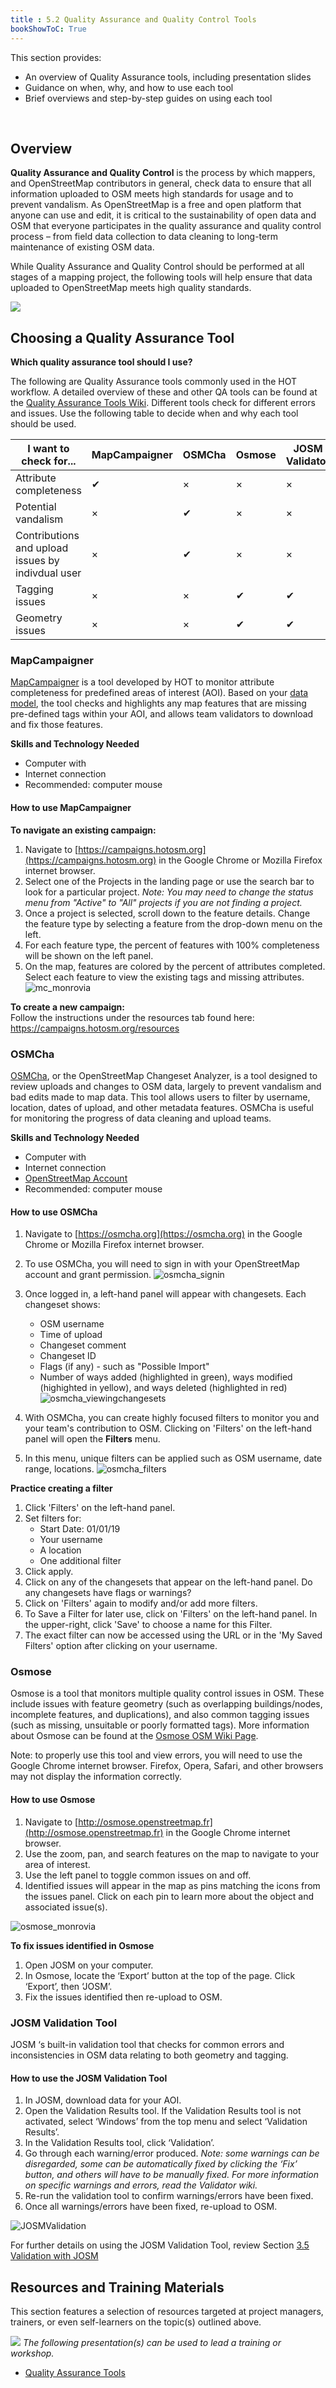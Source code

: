 ```yaml
---
title : 5.2 Quality Assurance and Quality Control Tools
bookShowToC: True
---
```


This section provides:  

*   An overview of Quality Assurance tools, including presentation slides
*   Guidance on when, why, and how to use each tool 
*   Brief overviews and step-by-step guides on using each tool

<br>

## Overview
**Quality Assurance and Quality Control** is the process by which mappers, and OpenStreetMap contributors in general, check data to ensure that all information uploaded to OSM meets high standards for usage and to prevent vandalism. As OpenStreetMap is a free and open platform that anyone can use and edit, it is critical to the sustainability of open data and OSM that everyone participates in the quality assurance and quality control process – from field data collection to data cleaning to long-term maintenance of existing OSM data. 

While Quality Assurance and Quality Control should be performed at all stages of a mapping project, the following tools will help ensure that data uploaded to OpenStreetMap meets high quality standards. 

![](/images/management_icon_wide.PNG) 
## Choosing a Quality Assurance Tool

**Which quality assurance tool should I use?** <br>

The following are Quality Assurance tools commonly used in the HOT workflow. A detailed overview of these and other QA tools can be found at the [Quality Assurance Tools Wiki](https://wiki.openstreetmap.org/wiki/Quality_assurance). Different tools check for different errors and issues. Use the following table to decide when and why each tool should be used. 

| I want to check for...                           | MapCampaigner | OSMCha | Osmose | JOSM Validator |
|------------------------------------------------|-----|------|------|------|
| Attribute completeness                        | ✔   | ×    | ×    | ×    |
| Potential vandalism                        | ×   | ✔    | ×    | ×    |
| Contributions and upload issues by indivdual user                        | ×   | ✔    | ×    | ×    |
| Tagging issues                        | ×   | ×    | ✔    | ✔    |
| Geometry issues                        | ×   | ×    | ✔    | ✔    |

 
### MapCampaigner
[MapCampaigner](http://campaigns.hotosm.org) is a tool developed by HOT to monitor attribute completeness for predefined areas of interest (AOI). Based on your [data model](https://github.com/hotosm/toolbox/wiki/4.1.2-Designing-The-Data-Model), the tool checks and highlights any map features that are missing pre-defined tags within your AOI, and allows team validators to download and fix those features. 

**Skills and Technology Needed**

* Computer with 
* Internet connection
* Recommended: computer mouse

#### How to use MapCampaigner

**To navigate an existing campaign:**

1. Navigate to [https://campaigns.hotosm.org](https://campaigns.hotosm.org) in the Google Chrome or Mozilla Firefox internet browser.
2. Select one of the Projects in the landing page or use the search bar to look for a particular project. *Note: You may need to change the status menu from "Active" to "All" projects if you are not finding a project.*
3. Once a project is selected, scroll down to the feature details. Change the feature type by selecting a feature from the drop-down menu on the left. 
4. For each feature type, the percent of features with 100% completeness will be shown on the left panel. 
5. On the map, features are colored by the percent of attributes completed. Select each feature to view the existing tags and missing attributes. 
![mc_monrovia](/images/quality_assurance/mc_monrovia.gif)

**To create a new campaign:** <br>
Follow the instructions under the resources tab found here: https://campaigns.hotosm.org/resources

### OSMCha
[OSMCha](https://osmcha.org/), or the OpenStreetMap Changeset Analyzer, is a tool designed to review uploads and changes to OSM data, largely to prevent vandalism and bad edits made to map data. This tool allows users to filter by username, location, dates of upload, and other metadata features. OSMCha is useful for monitoring the progress of data cleaning and upload teams.

**Skills and Technology Needed**

* Computer with 
* Internet connection
* [OpenStreetMap Account](https://hotosm.github.io/toolbox/pages/digitization-and-editing/3.1.1-opening_osm_accounts/)
* Recommended: computer mouse

#### How to use OSMCha

1. Navigate to [https://osmcha.org](https://osmcha.org) in the Google Chrome or Mozilla Firefox internet browser.
2. To use OSMCha, you will need to sign in with your OpenStreetMap account and grant permission.
![osmcha_signin](/images/quality_assurance/osmcha_signin.gif)
3. Once logged in, a left-hand panel will appear with changesets. Each changeset shows:

     * OSM username
     * Time of upload
     * Changeset comment
     * Changeset ID
     * Flags (if any) - such as "Possible Import"
     * Number of ways added (highlighted in green), ways modified (highighted in yellow), and ways deleted (highlighted in red) 
![osmcha_viewingchangesets](/images/quality_assurance/osmcha_viewingchangesets.gif)
4. With OSMCha, you can create highly focused filters to monitor you and your team's contribution to OSM. Clicking on 'Filters' on the left-hand panel will open the **Filters** menu.
5. In this menu, unique filters can be applied such as OSM username, date range, locations. 
![osmcha_filters](/images/quality_assurance/osmcha_filters.gif)

**Practice creating a filter**

1. Click 'Filters' on the left-hand panel. 
2. Set filters for:
     * Start Date: 01/01/19 
     * Your username
     * A location
     * One additional filter
3. Click apply. 
4. Click on any of the changesets that appear on the left-hand panel. Do any changesets have flags or warnings?
5. Click on 'Filters' again to modify and/or add more filters.
6. To Save a Filter for later use, click on 'Filters' on the left-hand panel. In the upper-right, click 'Save' to choose a name for this Filter. 
7. The exact filter can now be accessed using the URL or in the 'My Saved Filters' option after clicking on your username. 

### Osmose <br>
Osmose is a tool that monitors multiple quality control issues in OSM. These include issues with feature geometry (such as overlapping buildings/nodes, incomplete features, and duplications), and also common tagging issues (such as missing, unsuitable or poorly formatted tags). More information about Osmose can be found at the [Osmose OSM Wiki Page](https://wiki.openstreetmap.org/wiki/Osmose).

Note: to properly use this tool and view errors, you will need to use the Google Chrome internet browser. Firefox, Opera, Safari, and other browsers may not display the information correctly.

#### How to use Osmose
1. Navigate to [http://osmose.openstreetmap.fr](http://osmose.openstreetmap.fr) in the Google Chrome internet browser.
3. Use the zoom, pan, and search features on the map to navigate to your area of interest. 
3. Use the left panel to toggle common issues on and off. 
4. Identified issues will appear in the map as pins matching the icons from the issues panel. Click on each pin to learn more about the object and associated issue(s). 

![osmose_monrovia](/images/quality_assurance/osmose_monrovia.gif)

**To fix issues identified in Osmose**

1. Open JOSM on your computer.
5. In Osmose, locate the ‘Export’ button at the top of the page. Click ‘Export’, then ‘JOSM’. 
6. Fix the issues identified then re-upload to OSM. 

### JOSM Validation Tool
JOSM ‘s built-in validation tool that checks for common errors and inconsistencies in OSM data relating to both geometry and tagging. 

#### How to use the JOSM Validation Tool
1. In JOSM, download data for your AOI. 
2. Open the Validation Results tool. If the Validation Results tool is not activated, select ‘Windows’ from the top menu and select ‘Validation Results’. 
3. In the Validation Results tool, click ‘Validation’. 
4. Go through each warning/error produced. *Note: some warnings can be disregarded, some can be automatically fixed by clicking the ‘Fix’ button, and others will have to be manually fixed. For more information on specific warnings and errors, read the Validator wiki.* 
5. Re-run the validation tool to confirm warnings/errors have been fixed. 
6. Once all warnings/errors have been fixed, re-upload to OSM. 

![JOSMValidation](/images/quality_assurance/JOSMValidation.gif)

For further details on using the JOSM Validation Tool, review Section [3.5 Validation with JOSM](https://hotosm.github.io/toolbox/pages/digitization-and-editing/3.5_validating_with_josm/)

## Resources and Training Materials
This section features a selection of resources targeted at project managers, trainers, or even self-learners on the topic(s) outlined above.

![](/images/training_presentations_wide.PNG)
*The following presentation(s) can be used to lead a training or workshop.*

*  [Quality Assurance Tools](https://docs.google.com/presentation/d/1mn0ahFOCiz9DhrWmYFt1nrC25c7WQjODvXG6pTRJ-Jo/edit?usp=sharing)
